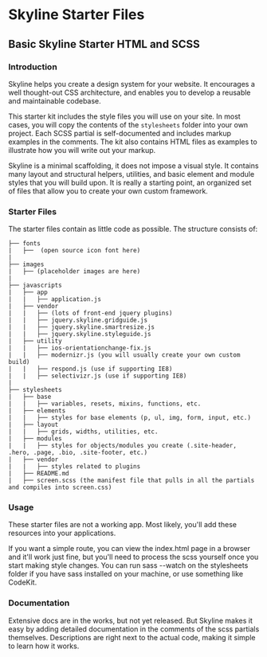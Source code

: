 # Skyline Starter Files
## Basic Skyline Starter HTML and SCSS


### Introduction

Skyline helps you create a design system for your website.  It encourages a well thought-out CSS architecture, and enables you to develop a reusable and maintainable codebase.

This starter kit includes the style files you will use on your site. In most cases, you will copy the contents of the `stylesheets` folder into your own project. Each SCSS partial is self-documented and includes markup examples in the comments. The kit also contains HTML files as examples to illustrate how you will write out your markup.

Skyline is a minimal scaffolding, it does not impose a visual style.  It contains many layout and structural helpers, utilities, and basic element and module styles that you will build upon. It is really a starting point, an organized set of files that allow you to create your own custom framework.

### Starter Files
The starter files contain as little code as possible.  The structure consists of:

```
├── fonts
|   ├──  (open source icon font here)
|
├── images
|   ├── (placeholder images are here)
|
├── javascripts
|   ├── app
|   |   ├── application.js
|   ├── vendor
|   |   ├── (lots of front-end jquery plugins)
|   |   ├── jquery.skyline.gridguide.js
|   |   ├── jquery.skyline.smartresize.js
|   |   ├── jquery.skyline.styleguide.js
|   ├── utility
|   |   ├── ios-orientationchange-fix.js
|   |   ├── modernizr.js (you will usually create your own custom build)
|   |   ├── respond.js (use if supporting IE8)
|   |   ├── selectivizr.js (use if supporting IE8)
|
├── stylesheets
|   ├── base
|   |   ├── variables, resets, mixins, functions, etc.
|   ├── elements
|   |   ├── styles for base elements (p, ul, img, form, input, etc.)
|   ├── layout
|   |   ├── grids, widths, utilities, etc.
|   ├── modules
|   |   ├── styles for objects/modules you create (.site-header, .hero, .page, .bio, .site-footer, etc.)
|   ├── vendor
|   |   ├── styles related to plugins
|   ├── README.md
|   ├── screen.scss (the manifest file that pulls in all the partials and compiles into screen.css)
```

### Usage
These starter files are not a working app. Most likely, you'll add these resources into your applications.

If you want a simple route, you can view the index.html page in a browser and it'll work just fine, but you'll need to process the scss yourself once you start making style changes. You can run sass --watch on the stylesheets folder if you have sass installed on your machine, or use something like CodeKit.


### Documentation
Extensive docs are in the works, but not yet released. But Skyline makes it easy by adding detailed documentation in the comments of the scss partials themselves. Descriptions are right next to the actual code, making it simple to learn how it works.

